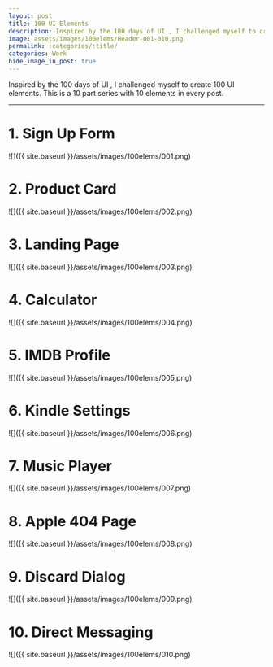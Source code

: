 ```yaml
---
layout: post
title: 100 UI Elements
description: Inspired by the 100 days of UI , I challenged myself to create 100 UI elements. But not all at once. Part 1/10
image: assets/images/100elems/Header-001-010.png
permalink: :categories/:title/
categories: Work
hide_image_in_post: true
---
```


Inspired by the 100 days of UI , I challenged myself to create 100 UI elements. This is a 10 part series with 10 elements in every post.

---

# 1. Sign Up Form
![]({{ site.baseurl }}/assets/images/100elems/001.png)
# 2. Product Card
![]({{ site.baseurl }}/assets/images/100elems/002.png)
# 3. Landing Page
![]({{ site.baseurl }}/assets/images/100elems/003.png)
# 4. Calculator
![]({{ site.baseurl }}/assets/images/100elems/004.png)
# 5. IMDB Profile
![]({{ site.baseurl }}/assets/images/100elems/005.png)
# 6. Kindle Settings
![]({{ site.baseurl }}/assets/images/100elems/006.png)
# 7. Music Player
![]({{ site.baseurl }}/assets/images/100elems/007.png)
# 8. Apple 404 Page
![]({{ site.baseurl }}/assets/images/100elems/008.png)
# 9. Discard Dialog
![]({{ site.baseurl }}/assets/images/100elems/009.png)
# 10. Direct Messaging
![]({{ site.baseurl }}/assets/images/100elems/010.png)